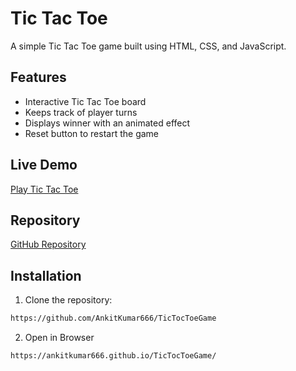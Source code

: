 # Tic Tac Toe

A simple Tic Tac Toe game built using HTML, CSS, and JavaScript.

## Features

- Interactive Tic Tac Toe board
- Keeps track of player turns
- Displays winner with an animated effect
- Reset button to restart the game

## Live Demo

[Play Tic Tac Toe](https://ankitkumar666.github.io/TicTocToeGame/)

## Repository

[GitHub Repository](https://github.com/AnkitKumar666/TicTocToeGame)

## Installation

1. Clone the repository:
```bash
https://github.com/AnkitKumar666/TicTocToeGame
```
2. Open in Browser
```bash
https://ankitkumar666.github.io/TicTocToeGame/
```

